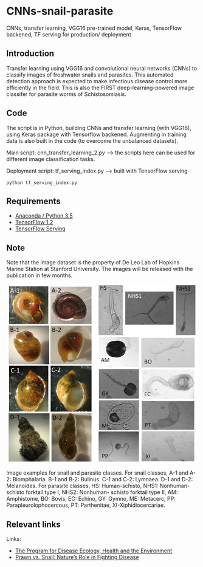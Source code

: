 # CNNs-snail-parasite
CNNs, transfer learning, VGG16 pre-trained model, Keras, TensorFlow backened, TF serving for production/ deployment

## Introduction
Transfer learning using VGG16 and convolutional neural networks (CNNs) to classify images of freshwater snails and parasites. This automated detection approach is expected to make infectious disease control more efficiently in the field. This is also the FIRST deep-learning-powered image classifer for parasite worms of Schistosomiasis.

## Code
The script is in Python, building CNNs and transfer learning (with VGG16), using Keras package with Tensorflow backened. Augmenting in training data is also built in the code (to overcome the unbalanced datasets).

Main script: cnn_transfer_learning_2.py
--> the scripts here can be used for different image classification tasks.

Deployment script: tf_serving_index.py
--> built with TensorFlow serving

```angular2html
python tf_serving_index.py
```

## Requirements
- [Anaconda / Python 3.5](https://www.continuum.io/downloads)
- [TensorFlow 1.2](https://www.tensorflow.org/)
- [TensorFlow Serving](https://github.com/tensorflow/serving)

## Note
Note that the image dataset is the property of De Leo Lab of Hopkins Marine Station at Stanford University. The images will be released with the publication in few months.

![image_samples.png](image_samples.png)

Image examples for snail and parasite classes. For snail classes, A-1 and A-2: Biomphalaria. B-1 and B-2: Bulinus. C-1 and C-2: Lymnaea. D-1 and D-2: Melanoides. For parasite classes, HS: Human-schisto, NHS1: Nonhuman- schisto forktail type I, NHS2: Nonhuman- schisto forktail type II, AM: Amphistome, BO: Bovis, EC: Echino, GY: Gymno, ME: Metacerc, PP: Parapleurolophocercous, PT: Parthenitae, XI-Xiphidiocercariae.

## Relevant links
Links:
- [The Program for Disease Ecology, Health and the Environment](http://www.theupstreamalliance.org/)
- [Prawn vs. Snail: Nature’s Role in Fighting Disease](https://woods.stanford.edu/news-events/news/prawn-vs-snail-natures-role-fighting-disease)

